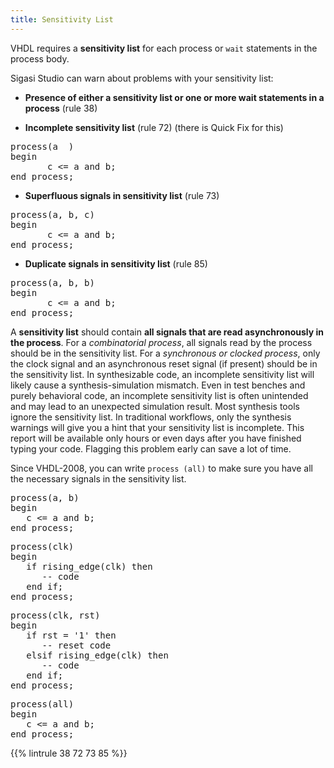 ```yaml
---
title: Sensitivity List
---
```


VHDL requires a **sensitivity list** for each process or `wait` statements in the process body.

Sigasi Studio can warn about problems with your sensitivity list:

* **Presence of either a sensitivity list or one or more wait statements in a process** (rule 38)

* **Incomplete sensitivity list** (rule 72) (there is Quick Fix for this)
<pre>process(a<span class="error">  </span>)
begin
       c <= a and b;
end process;</pre>

* **Superfluous signals in sensitivity list** (rule 73)
<pre>process(a, b<span class="error">, c</span>)
begin
       c <= a and b;
end process;</pre>

* **Duplicate signals in sensitivity list** (rule 85)
<pre>process(a, b<span class="error">, b</span>)
begin
       c <= a and b;
end process;</pre>

A **sensitivity list** should contain **all signals that are read
asynchronously in the process**. For a _combinatorial process_, all
signals read by the process should be in the sensitivity list. For a
_synchronous or clocked process_, only the clock signal and an
asynchronous reset signal (if present) should be in the sensitivity
list.  In synthesizable code, an incomplete sensitivity list will
likely cause a synthesis-simulation mismatch.  Even in test benches and
purely behavioral code, an incomplete sensitivity list is often
unintended and may lead to an unexpected simulation result.  Most
synthesis tools ignore the sensitivity list. In traditional workflows,
only the synthesis warnings will give you a hint that your sensitivity
list is incomplete. This report will be available only hours or even
days after you have finished typing your code. Flagging this problem
early can save a lot of time.

Since VHDL-2008, you can write `process (all)` to make sure you have
all the necessary signals in the sensitivity list.

<pre>process(<span class="goodcode">a, b</span>)
begin
   c <= a and b;
end process;</pre>

<pre>process(<span class="goodcode">clk</span>)
begin
   if rising_edge(clk) then
      -- code
   end if;
end process;</pre>

<pre>process(<span class="goodcode">clk, rst</span>)
begin
   if rst = '1' then
      -- reset code
   elsif rising_edge(clk) then
      -- code
   end if;
end process;</pre>

<pre>process(<span class="goodcode">all</span>)
begin
   c <= a and b;
end process;</pre>

{{% lintrule 38 72 73 85 %}}
